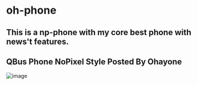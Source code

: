 # oh-phone
This is a np-phone with my core best phone with news't features.
---------------------------------------------------------------------
QBus Phone NoPixel Style Posted By Ohayone
---------------------------------------------------------------------
![image](https://user-images.githubusercontent.com/98218645/161396296-69611f0f-9fa6-464f-928b-c8cfd021c009.png)


